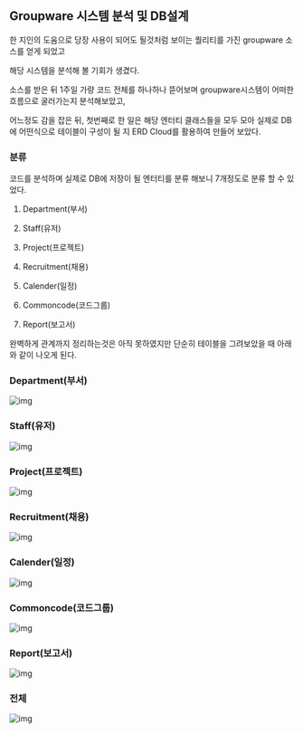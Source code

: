 ## Groupware 시스템 분석 및 DB설계

한 지인의 도움으로 당장 사용이 되어도 될것처럼 보이는 퀄리티를 가진 groupware 소스를 얻게 되었고

해당 시스템을 분석해 볼 기회가 생겼다.
 

소스를 받은 뒤 1주일 가량 코드 전체를 하나하나 뜯어보며 groupware시스템이 어떠한 흐름으로 굴러가는지 분석해보았고, 

어느정도 감을 잡은 뒤, 첫번째로 한 일은 해당 엔터티 클래스들을 모두 모아 실제로 DB에 어떤식으로 테이블이 구성이 될 지 ERD Cloud를 활용하여 만들어 보았다.

 
### 분류

코드를 분석하며 실제로 DB에 저장이 될 엔터티를 분류 해보니 7개정도로 분류 할 수 있었다.


1. Department(부서)

2. Staff(유저)

3. Project(프로젝트)

4. Recruitment(채용)

5. Calender(일정)

6. Commoncode(코드그룹)

7. Report(보고서)

 
완벽하게 관계까지 정리하는것은 아직 못하였지만 단순히 테이블을 그려보았을 때 아래와 같이 나오게 된다.

 
### Department(부서)

![img](https://img1.daumcdn.net/thumb/R1280x0/?scode=mtistory2&fname=https%3A%2F%2Fblog.kakaocdn.net%2Fdn%2FnbjP2%2FbtsGPPI6Uyw%2FKZNd6IeZq0VkFwUDJ4feW1%2Fimg.png)

### Staff(유저)

![img](https://img1.daumcdn.net/thumb/R1280x0/?scode=mtistory2&fname=https%3A%2F%2Fblog.kakaocdn.net%2Fdn%2Fbksawq%2FbtsGNDQpUbT%2FsyO16SO8cszxGhchEa9kF0%2Fimg.png)

### Project(프로젝트)

![img](https://img1.daumcdn.net/thumb/R1280x0/?scode=mtistory2&fname=https%3A%2F%2Fblog.kakaocdn.net%2Fdn%2FPBTMd%2FbtsGPSsi3Ru%2FcdIIbPDyrf9PgN4VKUo1Y1%2Fimg.png)
 
### Recruitment(채용)

![img](https://img1.daumcdn.net/thumb/R1280x0/?scode=mtistory2&fname=https%3A%2F%2Fblog.kakaocdn.net%2Fdn%2FbvVydu%2FbtsGNaVsHW3%2FGqAHXjRfWXIjQqJ2kjb9Rk%2Fimg.png)

### Calender(일정)

![img](https://img1.daumcdn.net/thumb/R1280x0/?scode=mtistory2&fname=https%3A%2F%2Fblog.kakaocdn.net%2Fdn%2FmicVB%2FbtsGNzghy0x%2FI1bP7PJegWSHeKpliZWWQK%2Fimg.png)
 
### Commoncode(코드그룹)

![img](https://img1.daumcdn.net/thumb/R1280x0/?scode=mtistory2&fname=https%3A%2F%2Fblog.kakaocdn.net%2Fdn%2FmDyC0%2FbtsGPR7Z82m%2Fjs6L3uaIKRj7usyVg4kkKk%2Fimg.png)

### Report(보고서)

![img](https://img1.daumcdn.net/thumb/R1280x0/?scode=mtistory2&fname=https%3A%2F%2Fblog.kakaocdn.net%2Fdn%2FbEaN42%2FbtsGMUejzDi%2Fek0egRC3UBoCa9VTLWn4jK%2Fimg.png)
 
### 전체

![img](https://img1.daumcdn.net/thumb/R1280x0/?scode=mtistory2&fname=https%3A%2F%2Fblog.kakaocdn.net%2Fdn%2FH6nQt%2FbtsGMMOff5D%2FLI9wkYiGdTN9ZU7fJ8weG1%2Fimg.png)

